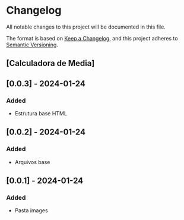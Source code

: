 # Changelog

All notable changes to this project will be documented in this file.

The format is based on [Keep a Changelog](https://keepachangelog.com/en/1.0.0/),
and this project adheres to [Semantic Versioning](https://semver.org/spec/v2.0.0.html).

## [Calculadora de Media]

## [0.0.3] - 2024-01-24

### Added

- Estrutura base HTML

## [0.0.2] - 2024-01-24

### Added

- Arquivos base

## [0.0.1] - 2024-01-24

### Added

- Pasta images